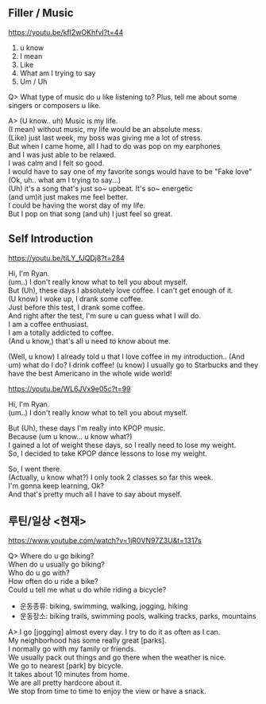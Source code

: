 ## Filler / Music

https://youtu.be/kfI2wOKhfvI?t=44

1. u know
2. I mean
3. Like
4. What am I trying to say
5. Um / Uh

Q>
What type of music do u like listening to?
Plus, tell me about some singers or composers u like.

A>
(U know.. uh) Music is my life.  
(I mean) without music, my life would be an absolute mess.  
(Like) just last week, my boss was giving me a lot of stress.  
But when I came home, all I had to do was pop on my earphones  
and I was just able to be relaxed.  
I was calm and I felt so good.  
I would have to say one of my favorite songs would have to be "Fake love"  
(Ok, uh.. what am I trying to say...)  
(Uh) it's a song that's just so~ upbeat. It's so~ energetic  
(and um)it just makes me feel better.  
I could be having the worst day of my life.  
But I pop on that song (and uh) I just feel so great.  


## Self Introduction 

https://youtu.be/tiLY_fJQDj8?t=284

Hi, I'm Ryan.  
(um..) I don't really know what to tell you about myself.  
But (Uh), these days I absolutely love coffee. I can't get enough of it.  
(U know) I woke up, I drank some coffee.  
Just before this test, I drank some coffee.  
And right after the test, I'm sure u can guess what I will do.  
I am a coffee enthusiast.  
I am a totally addicted to coffee.  
(And u know,) that's all u need to know about me.  

<Connecting>
(Well, u know) I already told u that I love coffee in my introduction..  
(And um) what do I do? I drink coffee!  
(u know) I usually go to Starbucks and they have the best Americano in the whole wide world!  

https://youtu.be/WL6JVx9e05c?t=99

Hi, I'm Ryan.  
(um..) I don't really know what to tell you about myself.  

But (Uh), these days I'm really into KPOP music.  
Because (um u know... u know what?)  
I gained a lot of weight these days, so I really need to lose my weight.  
So, I decided to take KPOP dance lessons to lose my weight.  

So, I went there.  
(Actually, u know what?) I only took 2 classes so far this week.  
I'm gonna keep learning, Ok?  
And that's pretty much all I have to say about myself.  

## 루틴/일상 <현재>

https://www.youtube.com/watch?v=1jR0VN97Z3U&t=1317s

Q>
Where do u go biking?  
When do u usually go biking?  
Who do u go with?  
How often do u ride a bike?  
Could u tell me what u do while riding a bicycle?  

- 운동종류: biking, swimming, walking, jogging, hiking  
- 운동장소: biking trails, swimming pools, walking tracks, parks, mountains  

A>
I go [jogging] almost every day. I try to do it as often as I can.  
My neighborhood has some really great [parks].  
I normally go with my family or friends.  
We usually pack out things and go there when the weather is nice.  
We go to nearest [park] by bicycle.  
It takes about 10 minutes from home.  
We are all pretty hardcore about it.  
We stop from time to time to enjoy the view or have a snack.  
